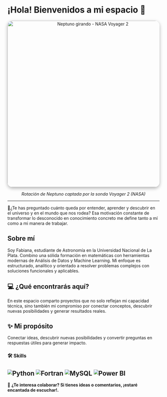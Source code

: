 # ¡Hola! Bienvenidos a mi espacio 👋

<div align="center">
  <img src="https://media2.giphy.com/media/v1.Y2lkPTc5MGI3NjExaXVnOGlieTM5cTlwamFkcWRmYTB1andtOXU5a3F3ZGwwZ2VnbzdpbiZlcD12MV9pbnRlcm5hbF9naWZfYnlfaWQmY3Q9Zw/l3dj5M4YLaFww31V6/giphy.gif" width="550px" alt="Neptuno girando - NASA Voyager 2" style="border-radius: 16px; box-shadow: 0 4px 12px rgba(0,0,0,0.3);">
</div>

<p align="center"><em>Rotación de Neptuno captada por la sonda Voyager 2 (NASA)</em></p>

---

🔭¿Te has preguntado cuánto queda por entender, aprender y descubrir en el universo y en el mundo que nos rodea? Esa motivación constante de transformar lo desconocido en conocimiento concreto me define tanto a mí como a mi manera de trabajar.
## Sobre mí  
Soy Fabiana, estudiante de Astronomía en la Universidad Nacional de La Plata. Combino una sólida formación en matemáticas con herramientas modernas de Análisis de Datos y Machine Learning. Mi enfoque es estructurado, analítico y orientado a resolver problemas complejos con soluciones funcionales y aplicables.  
## 💻 ¿Qué encontrarás aquí?  
En este espacio comparto proyectos que no solo reflejan mi capacidad técnica, sino también mi compromiso por conectar conceptos, descubrir nuevas posibilidades y generar resultados reales. 
## ✨ Mi propósito
Conectar ideas, descubrir nuevas posibilidades y convertir preguntas en respuestas útiles para generar impacto.
### 🛠 Skills  
![Python](https://img.shields.io/badge/-Python-3776AB?logo=python&logoColor=white&style=flat)
![Fortran](https://img.shields.io/badge/-Fortran-734F96?logo=fortran&logoColor=white&style=flat)
![MySQL](https://img.shields.io/badge/-MySQL-4479A1?logo=mysql&logoColor=white&style=flat)
![Power BI](https://img.shields.io/badge/-Power%20BI-F2C811?logo=powerbi&logoColor=black&style=flat)
---
🤝 **¿Te interesa colaborar? Si tienes ideas o comentarios, ¡estaré encantada de escuchar!.**

